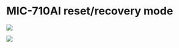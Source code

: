 # MIC-710AI reset/recovery mode

 
![](https://raw.githubusercontent.com/advantechralph/documents/master/mic710ai/recovery-mode/002.jpg)

![](https://raw.githubusercontent.com/advantechralph/documents/master/mic710ai/recovery-mode/003.jpg)
 
